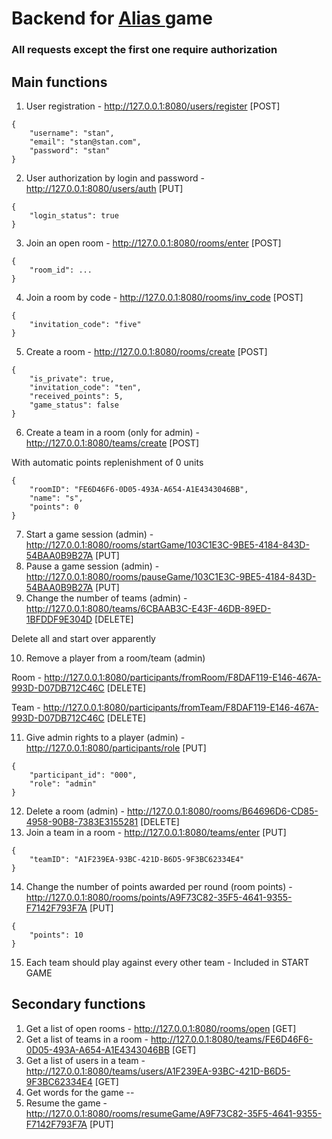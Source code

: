 <h1 align="left">Backend for <a href="https://en.wikipedia.org/wiki/Alias_(board_game)" target="_blank">Alias </a>game</h1>
<h3 align="left">All requests except the first one require authorization</h3>
<h2 align="left">Main functions</h2>

1. User registration - http://127.0.0.1:8080/users/register [POST]
```
{
    "username": "stan",
    "email": "stan@stan.com",
    "password": "stan"
}
```

2. User authorization by login and password - http://127.0.0.1:8080/users/auth [PUT]
```
{
    "login_status": true
}
```

3. Join an open room - http://127.0.0.1:8080/rooms/enter [POST]
```
{
    "room_id": ...
}
```
4. Join a room by code - http://127.0.0.1:8080/rooms/inv_code [POST]
```
{
    "invitation_code": "five"
}
```
5. Create a room - http://127.0.0.1:8080/rooms/create [POST]
```
{
    "is_private": true,
    "invitation_code": "ten",
    "received_points": 5,
    "game_status": false
}
```
6. Create a team in a room (only for admin) - http://127.0.0.1:8080/teams/create [POST]

With automatic points replenishment of 0 units
```
{
    "roomID": "FE6D46F6-0D05-493A-A654-A1E4343046BB",
    "name": "s",
    "points": 0
}
```
7. Start a game session (admin) - http://127.0.0.1:8080/rooms/startGame/103C1E3C-9BE5-4184-843D-54BAA0B9B27A [PUT]
8. Pause a game session (admin) - http://127.0.0.1:8080/rooms/pauseGame/103C1E3C-9BE5-4184-843D-54BAA0B9B27A [PUT]
9. Change the number of teams (admin) - http://127.0.0.1:8080/teams/6CBAAB3C-E43F-46DB-89ED-1BFDDF9E304D [DELETE]

Delete all and start over apparently

10. Remove a player from a room/team (admin)

Room - http://127.0.0.1:8080/participants/fromRoom/F8DAF119-E146-467A-993D-D07DB712C46C [DELETE]

Team - http://127.0.0.1:8080/participants/fromTeam/F8DAF119-E146-467A-993D-D07DB712C46C [DELETE]

11. Give admin rights to a player (admin) - http://127.0.0.1:8080/participants/role [PUT]
```
{
    "participant_id": "000",
    "role": "admin"
}
```
12. Delete a room (admin) - http://127.0.0.1:8080/rooms/B64696D6-CD85-4958-90B8-7383E3155281 [DELETE]
13. Join a team in a room - http://127.0.0.1:8080/teams/enter [PUT]
```
{
    "teamID": "A1F239EA-93BC-421D-B6D5-9F3BC62334E4"
}
```
14. Change the number of points awarded per round (room points) - http://127.0.0.1:8080/rooms/points/A9F73C82-35F5-4641-9355-F7142F793F7A [PUT]
```
{
    "points": 10
}
```
15. Each team should play against every other team - Included in START GAME

<h2 align="left">Secondary functions</h2>

1. Get a list of open rooms - http://127.0.0.1:8080/rooms/open [GET]
2. Get a list of teams in a room - http://127.0.0.1:8080/teams/FE6D46F6-0D05-493A-A654-A1E4343046BB [GET]
3. Get a list of users in a team - http://127.0.0.1:8080/teams/users/A1F239EA-93BC-421D-B6D5-9F3BC62334E4 [GET]
4. Get words for the game --
5. Resume the game - http://127.0.0.1:8080/rooms/resumeGame/A9F73C82-35F5-4641-9355-F7142F793F7A [PUT]

